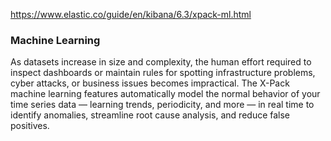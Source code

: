 https://www.elastic.co/guide/en/kibana/6.3/xpack-ml.html

### Machine Learning

As datasets increase in size and complexity, the human effort required to
inspect dashboards or maintain rules for spotting infrastructure problems,
cyber attacks, or business issues becomes impractical. The X-Pack machine
learning features automatically model the normal behavior of your time series
data — learning trends, periodicity, and more — in real time to identify anomalies,
streamline root cause analysis, and reduce false positives.
